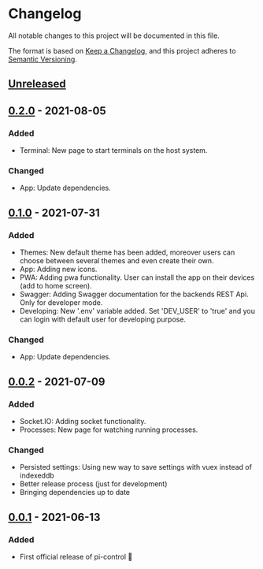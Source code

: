 # Changelog
All notable changes to this project will be documented in this file.

The format is based on [Keep a Changelog](https://keepachangelog.com/en/1.0.0/),
and this project adheres to [Semantic Versioning](https://semver.org/spec/v2.0.0.html).

## [Unreleased]

## [0.2.0] - 2021-08-05
### Added
- Terminal: New page to start terminals on the host system.

### Changed
- App: Update dependencies.

## [0.1.0] - 2021-07-31
### Added
- Themes: New default theme has been added, moreover users can choose between several themes and even create their own.
- App: Adding new icons.
- PWA: Adding pwa functionality. User can install the app on their devices (add to home screen).
- Swagger: Adding Swagger documentation for the backends REST Api. Only for developer mode.
- Developing: New '.env' variable added. Set 'DEV_USER' to 'true' and you can login with default user for developing purpose.

### Changed
- App: Update dependencies.

## [0.0.2] - 2021-07-09
### Added
- Socket.IO: Adding socket functionality.
- Processes: New page for watching running processes.

### Changed
- Persisted settings: Using new way to save settings with vuex instead of indexeddb
- Better release process (just for development)
- Bringing dependencies up to date

## [0.0.1] - 2021-06-13
### Added
- First official release of pi-control 🥳

[Unreleased]: https://github.com/borsTiHD/pi-control/compare/v0.2.0...HEAD
[0.2.0]: https://github.com/borsTiHD/pi-control/releases/tag/v0.2.0
[0.1.0]: https://github.com/borsTiHD/pi-control/releases/tag/v0.1.0
[0.0.2]: https://github.com/borsTiHD/pi-control/releases/tag/v0.0.2
[0.0.1]: https://github.com/borsTiHD/pi-control/releases/tag/v0.0.1